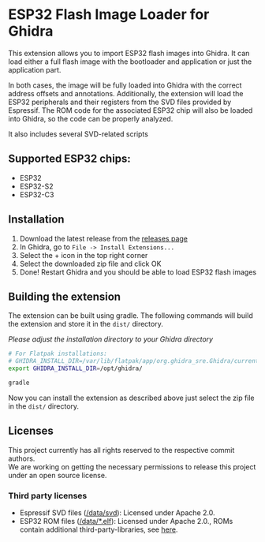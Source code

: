 # ESP32 Flash Image Loader for Ghidra

This extension allows you to import ESP32 flash images into Ghidra.
It can load either a full flash image with the bootloader and application or just the application part.

In both cases, the image will be fully loaded into Ghidra with the correct address offsets and annotations.
Additionally, the extension will load the ESP32 peripherals and their registers from the SVD files provided by
Espressif.
The ROM code for the associated ESP32 chip will also be loaded into Ghidra, so the code can be properly analyzed.

It also includes several SVD-related scripts

## Supported ESP32 chips:

- ESP32
- ESP32-S2
- ESP32-C3

## Installation

1. Download the latest release from the [releases page](https://github.com/saibotk/ghidra-esp32-flash-loader/releases)
2. In Ghidra, go to `File -> Install Extensions...`
3. Select the + icon in the top right corner
4. Select the downloaded zip file and click OK
5. Done! Restart Ghidra and you should be able to load ESP32 flash images

## Building the extension

The extension can be built using gradle.
The following commands will build the extension and store it in the `dist/` directory.

*Please adjust the installation directory to your Ghidra directory*

```bash
# For Flatpak installations:
# GHIDRA_INSTALL_DIR=/var/lib/flatpak/app/org.ghidra_sre.Ghidra/current/active/files/lib/ghidra
export GHIDRA_INSTALL_DIR=/opt/ghidra/

gradle
```

Now you can install the extension as described above just select the zip file in the `dist/` directory.

## Licenses

This project currently has all rights reserved to the respective commit authors.  
We are working on getting the necessary permissions to release this project under an open source license.

### Third party licenses

- Espressif SVD files ([/data/svd](./data/svd)): Licensed under Apache 2.0.
- ESP32 ROM files ([/data/*.elf](./data)): Licensed under Apache 2.0., ROMs contain additional third-party-libraries,
  see
  [here](https://docs.espressif.com/projects/esp-idf/en/latest/esp32/COPYRIGHT.html#rom-source-code-copyrights).